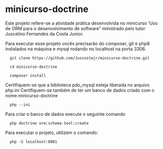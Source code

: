 # minicurso-doctrine

Este projeto refere-se a atividade prática desenvolvida no minicurso 'Uso de ORM para o desenvolvimento de software" ministrado pelo tutor Juscelino Fernandes da Costa Junior.

Para executar esse projeto vocês precisarão do composer, git e php8 instalados na máquina e mysql rodando no localhost na porta 3306.

```
  git clone https://github.com/Juscostajr/minicurso-doctrine.git
```

```
  cd minicurso-doctrine
```

```
  composer install
```
Certifiquem-se que a biblioteca pdo_mysql esteja liberada no arquivo php.ini
Certifiquem-se também de ter um banco de dados criado com o nome minicurso-doctrine

```
  php --ini
```
Para criar o banco de dados execute o seguinte comando
```
  php doctrine orm:schema-tool:create
```
Para executar o projeto, utilizem o comando:
```
  php -S localhost:8081
```
